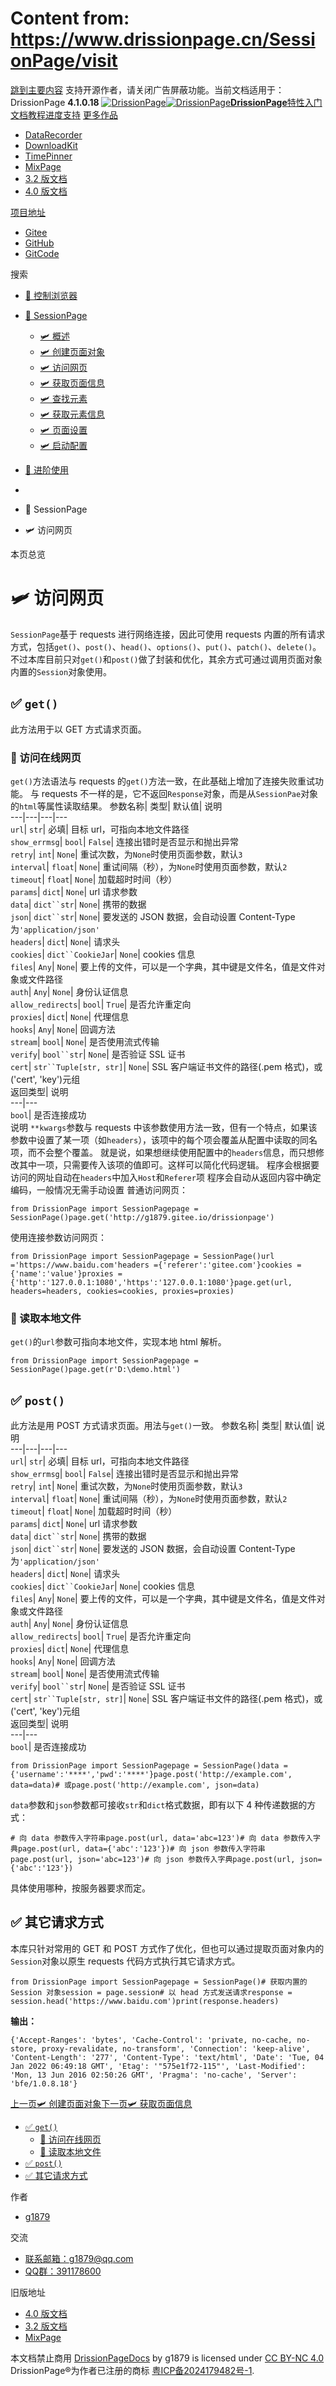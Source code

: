 # Content from: https://www.drissionpage.cn/SessionPage/visit

[跳到主要内容](https://www.drissionpage.cn/SessionPage/visit#__docusaurus_skipToContent_fallback)
支持开源作者，请关闭广告屏蔽功能。当前文档适用于：DrissionPage **4.1.0.18**
[![DrissionPage](https://www.drissionpage.cn/img/color_logo.png)![DrissionPage](https://www.drissionpage.cn/img/color_logo.png)**DrissionPage**](https://www.drissionpage.cn/)[特性](https://www.drissionpage.cn/features/4.1)[入门](https://www.drissionpage.cn/get_start/installation)[文档](https://www.drissionpage.cn/browser_control/intro)[教程](https://www.drissionpage.cn/tutorials/xingqiu)[进度](https://www.drissionpage.cn/versions/4.1.x)[支持](https://www.drissionpage.cn/support)
[更多作品](https://www.drissionpage.cn/SessionPage/visit)
  * [DataRecorder](https://drissionpage.cn/DataRecorderDocs)
  * [DownloadKit](https://drissionpage.cn/DownloadKitDocs)
  * [TimePinner](https://drissionpage.cn/TimePinnerDocs)
  * [MixPage](https://drissionpage.cn/MixPageDocs)
  * [3.2 版文档](https://mall.bilibili.com/neul-next/detailuniversal/detail.html?isMerchant=1&page=detailuniversal_detail&saleType=10&itemsId=12019346&loadingShow=1&noTitleBar=1&msource=merchant_share)
  * [4.0 版文档](https://mall.bilibili.com/neul-next/detailuniversal/detail.html?isMerchant=1&page=detailuniversal_detail&saleType=10&itemsId=12020073&loadingShow=1&noTitleBar=1&msource=merchant_share)


[项目地址](https://www.drissionpage.cn/SessionPage/visit)
  * [Gitee](https://gitee.com/g1879/DrissionPage)
  * [GitHub](https://github.com/g1879/DrissionPage)
  * [GitCode](https://gitcode.com/g1879/DrissionPage)


搜索
  * [🚀 控制浏览器](https://www.drissionpage.cn/browser_control/intro)
  * [🛫 SessionPage](https://www.drissionpage.cn/SessionPage/intro)
    * [🛩️ 概述](https://www.drissionpage.cn/SessionPage/intro)
    * [🛩️ 创建页面对象](https://www.drissionpage.cn/SessionPage/create_obj)
    * [🛩️ 访问网页](https://www.drissionpage.cn/SessionPage/visit)
    * [🛩️ 获取页面信息](https://www.drissionpage.cn/SessionPage/get_page_info)
    * [🛩️ 查找元素](https://www.drissionpage.cn/SessionPage/get_ele)
    * [🛩️ 获取元素信息](https://www.drissionpage.cn/SessionPage/get_ele_info)
    * [🛩️ 页面设置](https://www.drissionpage.cn/SessionPage/settings)
    * [🛩️ 启动配置](https://www.drissionpage.cn/SessionPage/session_opt)
  * [🧰 进阶使用](https://www.drissionpage.cn/download/intro)


  * [](https://www.drissionpage.cn/)
  * 🛫 SessionPage
  * 🛩️ 访问网页


本页总览
# 🛩️ 访问网页
`SessionPage`基于 requests 进行网络连接，因此可使用 requests 内置的所有请求方式，包括`get()`、`post()`、`head()`、`options()`、`put()`、`patch()`、`delete()`。
不过本库目前只对`get()`和`post()`做了封装和优化，其余方式可通过调用页面对象内置的`Session`对象使用。
## ✅️️ `get()`[​](https://www.drissionpage.cn/SessionPage/visit#️️-get "️️-get的直接链接")
此方法用于以 GET 方式请求页面。
### 📌 访问在线网页[​](https://www.drissionpage.cn/SessionPage/visit#-访问在线网页 "📌 访问在线网页的直接链接")
`get()`方法语法与 requests 的`get()`方法一致，在此基础上增加了连接失败重试功能。
与 requests 不一样的是，它不返回`Response`对象，而是从`SessionPae`对象的`html`等属性读取结果。
参数名称| 类型| 默认值| 说明  
---|---|---|---  
`url`| `str`| 必填| 目标 url，可指向本地文件路径  
`show_errmsg`| `bool`| `False`| 连接出错时是否显示和抛出异常  
`retry`| `int`| `None`| 重试次数，为`None`时使用页面参数，默认`3`  
`interval`| `float`| `None`| 重试间隔（秒），为`None`时使用页面参数，默认`2`  
`timeout`| `float`| `None`| 加载超时时间（秒）  
`params`| `dict`| `None`| url 请求参数  
`data`| `dict``str`| `None`| 携带的数据  
`json`| `dict``str`| `None`| 要发送的 JSON 数据，会自动设置 Content-Type 为`'application/json'`  
`headers`| `dict`| `None`| 请求头  
`cookies`| `dict``CookieJar`| `None`| cookies 信息  
`files`| `Any`| `None`| 要上传的文件，可以是一个字典，其中键是文件名，值是文件对象或文件路径  
`auth`| `Any`| `None`| 身份认证信息  
`allow_redirects`| `bool`| `True`| 是否允许重定向  
`proxies`| `dict`| `None`| 代理信息  
`hooks`| `Any`| `None`| 回调方法  
`stream`| `bool`| `None`| 是否使用流式传输  
`verify`| `bool``str`| `None`| 是否验证 SSL 证书  
`cert`| `str``Tuple[str, str]`| `None`| SSL 客户端证书文件的路径(.pem 格式)，或('cert', 'key')元组  
返回类型| 说明  
---|---  
`bool`| 是否连接成功  
说明
`**kwargs`参数与 requests 中该参数使用方法一致，但有一个特点，如果该参数中设置了某一项（如`headers`），该项中的每个项会覆盖从配置中读取的同名项，而不会整个覆盖。 就是说，如果想继续使用配置中的`headers`信息，而只想修改其中一项，只需要传入该项的值即可。这样可以简化代码逻辑。
程序会根据要访问的网址自动在`headers`中加入`Host`和`Referer`项
程序会自动从返回内容中确定编码，一般情况无需手动设置
普通访问网页：
```
from DrissionPage import SessionPagepage = SessionPage()page.get('http://g1879.gitee.io/drissionpage')
```

使用连接参数访问网页：
```
from DrissionPage import SessionPagepage = SessionPage()url ='https://www.baidu.com'headers ={'referer':'gitee.com'}cookies ={'name':'value'}proxies ={'http':'127.0.0.1:1080','https':'127.0.0.1:1080'}page.get(url, headers=headers, cookies=cookies, proxies=proxies)
```

### 📌 读取本地文件[​](https://www.drissionpage.cn/SessionPage/visit#-读取本地文件 "📌 读取本地文件的直接链接")
`get()`的`url`参数可指向本地文件，实现本地 html 解析。
```
from DrissionPage import SessionPagepage = SessionPage()page.get(r'D:\demo.html')
```

## ✅️️ `post()`[​](https://www.drissionpage.cn/SessionPage/visit#️️-post "️️-post的直接链接")
此方法是用 POST 方式请求页面。用法与`get()`一致。
参数名称| 类型| 默认值| 说明  
---|---|---|---  
`url`| `str`| 必填| 目标 url，可指向本地文件路径  
`show_errmsg`| `bool`| `False`| 连接出错时是否显示和抛出异常  
`retry`| `int`| `None`| 重试次数，为`None`时使用页面参数，默认`3`  
`interval`| `float`| `None`| 重试间隔（秒），为`None`时使用页面参数，默认`2`  
`timeout`| `float`| `None`| 加载超时时间（秒）  
`params`| `dict`| `None`| url 请求参数  
`data`| `dict``str`| `None`| 携带的数据  
`json`| `dict``str`| `None`| 要发送的 JSON 数据，会自动设置 Content-Type 为`'application/json'`  
`headers`| `dict`| `None`| 请求头  
`cookies`| `dict``CookieJar`| `None`| cookies 信息  
`files`| `Any`| `None`| 要上传的文件，可以是一个字典，其中键是文件名，值是文件对象或文件路径  
`auth`| `Any`| `None`| 身份认证信息  
`allow_redirects`| `bool`| `True`| 是否允许重定向  
`proxies`| `dict`| `None`| 代理信息  
`hooks`| `Any`| `None`| 回调方法  
`stream`| `bool`| `None`| 是否使用流式传输  
`verify`| `bool``str`| `None`| 是否验证 SSL 证书  
`cert`| `str``Tuple[str, str]`| `None`| SSL 客户端证书文件的路径(.pem 格式)，或('cert', 'key')元组  
返回类型| 说明  
---|---  
`bool`| 是否连接成功  
```
from DrissionPage import SessionPagepage = SessionPage()data ={'username':'****','pwd':'****'}page.post('http://example.com', data=data)# 或page.post('http://example.com', json=data)
```

`data`参数和`json`参数都可接收`str`和`dict`格式数据，即有以下 4 种传递数据的方式：
```
# 向 data 参数传入字符串page.post(url, data='abc=123')# 向 data 参数传入字典page.post(url, data={'abc':'123'})# 向 json 参数传入字符串page.post(url, json='abc=123')# 向 json 参数传入字典page.post(url, json={'abc':'123'})
```

具体使用哪种，按服务器要求而定。
## ✅️️ 其它请求方式[​](https://www.drissionpage.cn/SessionPage/visit#️️-其它请求方式 "✅️️ 其它请求方式的直接链接")
本库只针对常用的 GET 和 POST 方式作了优化，但也可以通过提取页面对象内的`Session`对象以原生 requests 代码方式执行其它请求方式。
```
from DrissionPage import SessionPagepage = SessionPage()# 获取内置的 Session 对象session = page.session# 以 head 方式发送请求response = session.head('https://www.baidu.com')print(response.headers)
```

**输出：**
```
{'Accept-Ranges': 'bytes', 'Cache-Control': 'private, no-cache, no-store, proxy-revalidate, no-transform', 'Connection': 'keep-alive', 'Content-Length': '277', 'Content-Type': 'text/html', 'Date': 'Tue, 04 Jan 2022 06:49:18 GMT', 'Etag': '"575e1f72-115"', 'Last-Modified': 'Mon, 13 Jun 2016 02:50:26 GMT', 'Pragma': 'no-cache', 'Server': 'bfe/1.0.8.18'}
```

[上一页🛩️ 创建页面对象](https://www.drissionpage.cn/SessionPage/create_obj)[下一页🛩️ 获取页面信息](https://www.drissionpage.cn/SessionPage/get_page_info)
  * [✅️️ `get()`](https://www.drissionpage.cn/SessionPage/visit#️️-get)
    * [📌 访问在线网页](https://www.drissionpage.cn/SessionPage/visit#-访问在线网页)
    * [📌 读取本地文件](https://www.drissionpage.cn/SessionPage/visit#-读取本地文件)
  * [✅️️ `post()`](https://www.drissionpage.cn/SessionPage/visit#️️-post)
  * [✅️️ 其它请求方式](https://www.drissionpage.cn/SessionPage/visit#️️-其它请求方式)


作者
  * [g1879](https://gitee.com/g1879)


交流
  * [联系邮箱：g1879@qq.com](https://www.drissionpage.cn/SessionPage/visit)
  * [QQ群：391178600](https://www.drissionpage.cn/SessionPage/visit)


旧版地址
  * [4.0 版文档](https://mall.bilibili.com/neul-next/detailuniversal/detail.html?isMerchant=1&page=detailuniversal_detail&saleType=10&itemsId=12020073&loadingShow=1&noTitleBar=1&msource=merchant_share)
  * [3.2 版文档](https://mall.bilibili.com/neul-next/detailuniversal/detail.html?isMerchant=1&page=detailuniversal_detail&saleType=10&itemsId=12019346&loadingShow=1&noTitleBar=1&msource=merchant_share)
  * [MixPage](https://DrissionPage.cn/mixpagedocs)


本文档禁止商用 [DrissionPageDocs](https://drissionpage.cn) by g1879 is licensed under [CC BY-NC 4.0](http://creativecommons.org/licenses/by-nc/4.0/?ref=chooser-v1)
DrissionPage®为作者已注册的商标 [粤ICP备2024179482号-1](https://beian.miit.gov.cn/).
